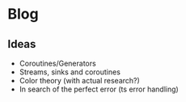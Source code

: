 # Blog

## Ideas 

- Coroutines/Generators
- Streams, sinks and coroutines
- Color theory (with actual research?)
- In search of the perfect error (ts error handling)
